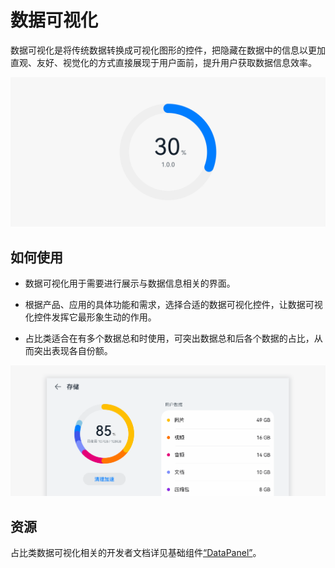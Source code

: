 # 数据可视化

数据可视化是将传统数据转换成可视化图形的控件，把隐藏在数据中的信息以更加直观、友好、视觉化的方式直接展现于用户面前，提升用户获取数据信息效率。


![数据可视化_sub_1](figures/数据可视化_sub_1.png)


## 如何使用

- 数据可视化用于需要进行展示与数据信息相关的界面。

- 根据产品、应用的具体功能和需求，选择合适的数据可视化控件，让数据可视化控件发挥它最形象生动的作用。

- 占比类适合在有多个数据总和时使用，可突出数据总和后各个数据的占比，从而突出表现各自份额。

![1_zh-cn_image_0000001517293406.png](figures/1_zh-cn_image_0000001517293406.png)



## 资源

占比类数据可视化相关的开发者文档详见基础组件[“DataPanel”](https://gitee.com/openharmony/docs/blob/master/zh-cn/application-dev/reference/arkui-ts/ts-basic-components-datapanel.md)。
